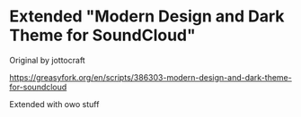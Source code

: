 # Extended "Modern Design and Dark Theme for SoundCloud"

Original by jottocraft

https://greasyfork.org/en/scripts/386303-modern-design-and-dark-theme-for-soundcloud


Extended with owo stuff
